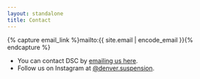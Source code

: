 ```yaml
---
layout: standalone
title: Contact
---
```


{% capture email_link %}mailto:{{ site.email | encode_email }}{% endcapture %}

<ul class="list-unstyled">
    <li class="py-2 lead">
        <i class="bi bi-envelope pe-1"></i> You can contact DSC by <a href="{{ email_link }}">emailing us here</a>.
    </li>
    <li class="py-2 lead">
        <i class="bi bi-instagram pe-1"></i> Follow us on Instagram at <a href="https://instagram.com/denver.suspension">@denver.suspension</a>.
    </li>
</ul>

